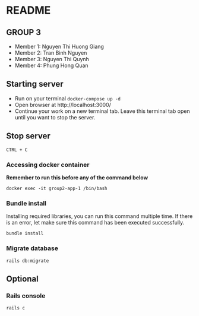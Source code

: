 # README

## GROUP 3

- Member 1: Nguyen Thi Huong Giang
- Member 2: Tran Binh Nguyen
- Member 3: Nguyen Thi Quynh
- Member 4: Phung Hong Quan

## Starting server

- Run on your terminal `docker-compose up -d`
- Open browser at http://localhost:3000/
- Continue your work on a new terminal tab. Leave this terminal tab open until you want to stop the server.

## Stop server

`CTRL + C`

### Accessing docker container
**Remember to run this before any of the command below**

`docker exec -it group2-app-1 /bin/bash`

### Bundle install
Installing required libraries, you can run this command multiple time. If there is an error, let make sure this command has been executed successfully.

`bundle install`

### Migrate database

`rails db:migrate`

## Optional

### Rails console

`rails c`
